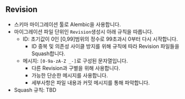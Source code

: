 ## Revision
- 스키마 마이그레이션 툴로 Alembic을 사용합니다.
- 마이그레이션 파일 단위인 `Revision`생성시 아래 규칙을 따릅니다.
  - ID: 초기값이 0인 [0,99]범위의 정수로 99초과시 0부터 다시 시작합니다.
    - ID 중복 및 의존성 사이클 방지를 위해 규칙에 따라 Revision 파일들을 Squash합니다.
  - 메시지: `[0-9a-zA-Z _-]`로 구성된 문자열입니다.
    - 다른 Revision과 구별을 위해 사용합니다.
    - 가능한 단순한 메시지를 사용합니다.
    - 세부사항은 파일 내용과 커밋 메시지를 통해 파악합니다.
- Squash 규칙: TBD

